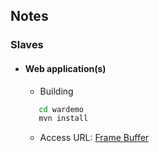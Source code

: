 ## Notes


### Slaves


  - #### Web application(s)
    
    - Building
    
    ```bash
       cd wardemo
       mvn install
    ```

    - Access URL: [Frame Buffer](http://10.33.144.176:8080/demo-1.0-SNAPSHOT/FrameBuffer)
